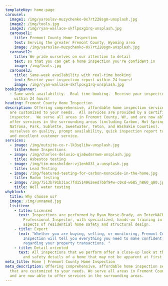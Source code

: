 ```yaml
---
templateKey: home-page
carousel:
  image1: /img/yaroslav-muzychenko-0x7rt228sgm-unsplash.jpg
  image2: /img/tools.jpg
  image3: /img/ryan-wallace-skflpoxg1rq-unsplash.jpg
  carousel1:
    title: Fremont County Home Inspection
    text: Serving the greater Fremont County, Wyoming area
    image: /img/yaroslav-muzychenko-0x7rt228sgm-unsplash.jpg
  carousel2:
    title: We pride ourselves on our attention to detail
    text: so that you can get a home inspection you're confident in
    image: /img/tools.jpg
  carousel3:
    title: Same-week availability with real-time booking
    text: Receive your inspection report within 24 hours!
    image: /img/ryan-wallace-skflpoxg1rq-unsplash.jpg
bookingBanner:
  - Same week availability.  Real time booking.  Receive your inspection report
    within 24 hours!
heading: Fremont County Home Inspection
description: Offering comprehensive, affordable home inspection services that
  are customized to your needs.  All services are provided by a certified home
  inspector.  We serve all areas in Fremont County, WY, and are now able to
  offer services in the surrounding areas (including Carbon, Hot Springs,
  Natrona, Park, Sublette, Sweetwater, Teton, and Washakie Counties).  We pride
  ourselves on quality, prompt availability, quick inspection report turnaround,
  and excellent customer service.
services:
  - image: /img/outsite-co-r-lk3sqlibw-unsplash.jpg
    title: Home Inspections
  - image: /img/charles-deluvio-qja6wdmrnwm-unsplash.jpg
    title: Asbestos testing
  - image: /img/tim-mossholder-vj1enh83l_a-unsplash.jpg
    title: Lead Testing
  - image: /img/featured-testing-for-carbon-monoxide-in-the-home.jpg
    title: Radon testing
  - image: /img/7513b791b31ac7fd1514962eed7bbf94w-c0xd-w685_h860_q80.jpg
    title: Well water testing
whyblock:
  title: Why choose us?
  image: /img/unnamed.jpg
  listitem:
    - title: Licensed
      text: Inspections are performed by Ryan Morse-Brady, an InterNACHI Certified
        Professional Inspector, with specialized, hands-on training in all
        aspects of residential home safety and structural design.
    - title: Expert
      text: "Whether you are buying, selling, or monitoring, Fremont County Home
        Inspection will tell you everything you need to make confident decisions
        regarding your property transactions. "
    - title: Detail-oriented
      text: All inspections that we perform offer a close-up look at the structural
        and safety details of a home that may not be apparent at first glance.
meta_title: Home | Fremont County Home Inspection
meta_description: Offering comprehensive, affordable home inspection services
  that are customized to your needs. We serve all areas in Fremont County, WY,
  and are now able to offer services in the surrounding areas.
---
```

